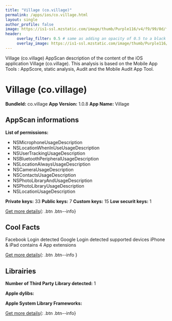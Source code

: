 ```yaml
---
title: "Village (co.village)"
permalink: /apps/ios/co.village.html
layout: single
author_profile: false
image: https://is1-ssl.mzstatic.com/image/thumb/Purple116/v4/f9/99/0d/f9990d4f-83e8-76ca-44dc-dd4c61b126b0/AppIcon-0-0-1x_U007emarketing-0-0-0-7-0-0-sRGB-0-0-0-GLES2_U002c0-512MB-85-220-0-0.png/512x512bb.jpg
header: 
     overlay_filter: 0.5 # same as adding an opacity of 0.5 to a black background
     overlay_image: https://is1-ssl.mzstatic.com/image/thumb/Purple116/v4/f9/99/0d/f9990d4f-83e8-76ca-44dc-dd4c61b126b0/AppIcon-0-0-1x_U007emarketing-0-0-0-7-0-0-sRGB-0-0-0-GLES2_U002c0-512MB-85-220-0-0.png/512x512bb.jpg
---
```

Village (co.village) AppScan description of the content of the iOS application Village (co.village). This analysis is based on the Mobile App Tools : AppScore, static analysis, Audit and the Mobile Audit App Tool.

# Village (co.village)

**BundleId:** co.village
**App Version:** 1.0.8
**App Name:** Village


## AppScan informations 

**List of permissions:** 
- NSMicrophoneUsageDescription
- NSLocationWhenInUseUsageDescription
- NSUserTrackingUsageDescription
- NSBluetoothPeripheralUsageDescription
- NSLocationAlwaysUsageDescription
- NSCameraUsageDescription
- NSContactsUsageDescription
- NSPhotoLibraryAndUsageDescription
- NSPhotoLibraryUsageDescription
- NSLocationUsageDescription
  
  
**Private keys:** 33
**Public keys:** 7
**Custom keys:** 15
**Low securit keys:** 1
  
[Get more details](/pricing.html){: .btn .btn--info}

## Cool Facts

Facebook Login detected
Google Login detected
supported devices iPhone & iPad
contains 4 App extensions
  
[Get more details](/pricing.html){: .btn .btn--info }

## Librairies 
**Number of Third Party Library detected:** 1


**Apple dylibs:**


**Apple System Library Frameworks:**


  
[Get more details](/pricing.html){: .btn .btn--info}

